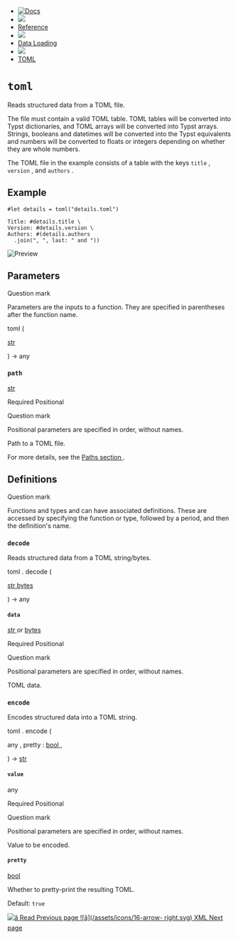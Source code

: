   * [ ![Docs](/assets/icons/16-docs-dark.svg) ](/docs)
  * ![](/assets/icons/16-arrow-right.svg)
  * [ Reference ](/docs/reference/)
  * ![](/assets/icons/16-arrow-right.svg)
  * [ Data Loading ](/docs/reference/data-loading/)
  * ![](/assets/icons/16-arrow-right.svg)
  * [ TOML ](/docs/reference/data-loading/toml/)

#  ` toml `

Reads structured data from a TOML file.

The file must contain a valid TOML table. TOML tables will be converted into
Typst dictionaries, and TOML arrays will be converted into Typst arrays.
Strings, booleans and datetimes will be converted into the Typst equivalents
and numbers will be converted to floats or integers depending on whether they
are whole numbers.

The TOML file in the example consists of a table with the keys ` title ` , `
version ` , and ` authors ` .

##  Example

    
    
    #let details = toml("details.toml")
    
    Title: #details.title \
    Version: #details.version \
    Authors: #(details.authors
      .join(", ", last: " and "))
    

![Preview](/assets/docs/f26frHBWUfr7bIomQ1qwWAAAAAAAAAAA.png)

##  Parameters

Question mark

Parameters are the inputs to a function. They are specified in parentheses
after the function name.

toml  (

[ str ](/docs/reference/foundations/str/)

)  -> any

###  ` path `

[ str ](/docs/reference/foundations/str/)

Required  Positional

Question mark

Positional parameters are specified in order, without names.

Path to a TOML file.

For more details, see the [ Paths section ](/docs/reference/syntax/#paths) .

##  Definitions

Question mark

Functions and types and can have associated definitions. These are accessed by
specifying the function or type, followed by a period, and then the
definition's name.

###  ` decode `

Reads structured data from a TOML string/bytes.

toml  .  decode  (

[ str ](/docs/reference/foundations/str/) [ bytes
](/docs/reference/foundations/bytes/)

)  -> any

####  ` data `

[ str ](/docs/reference/foundations/str/) or  [ bytes
](/docs/reference/foundations/bytes/)

Required  Positional

Question mark

Positional parameters are specified in order, without names.

TOML data.

###  ` encode `

Encodes structured data into a TOML string.

toml  .  encode  (

any  ,  pretty  :  [ bool ](/docs/reference/foundations/bool/) ,

)  -> [ str ](/docs/reference/foundations/str/)

####  ` value `

any

Required  Positional

Question mark

Positional parameters are specified in order, without names.

Value to be encoded.

####  ` pretty `

[ bool ](/docs/reference/foundations/bool/)

Whether to pretty-print the resulting TOML.

Default: ` true  `

[ ![â](/assets/icons/16-arrow-right.svg) Read  Previous page
](/docs/reference/data-loading/read/) [ ![â](/assets/icons/16-arrow-
right.svg) XML  Next page  ](/docs/reference/data-loading/xml/)

